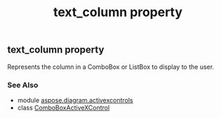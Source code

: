 ﻿---
title: text_column property
second_title: Aspose.Diagram for Python via .NET API References
description: 
type: docs
weight: 340
url: /python-net/aspose.diagram.activexcontrols/comboboxactivexcontrol/text_column/
is_root: false
---

## text_column property


Represents the column in a ComboBox or ListBox to display to the user.

### See Also
* module [aspose.diagram.activexcontrols](../../)
* class [ComboBoxActiveXControl](/diagram/python-net/aspose.diagram.activexcontrols/comboboxactivexcontrol)
